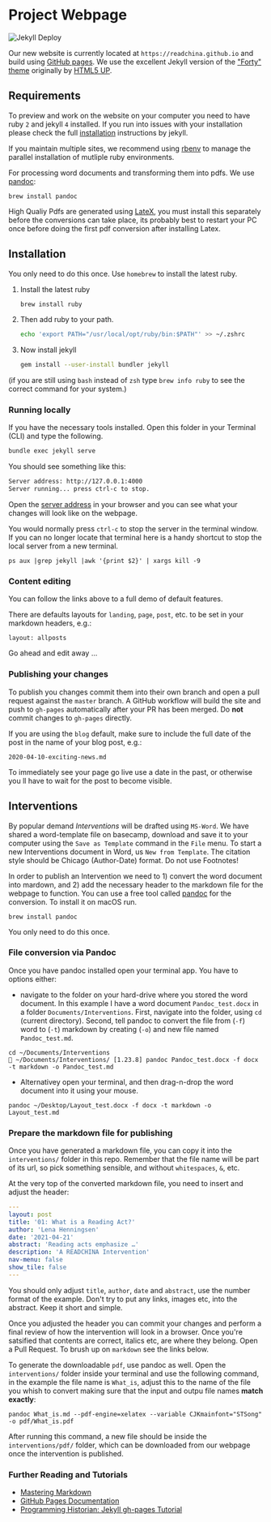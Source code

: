 # Project Webpage
![Jekyll Deploy](https://github.com/duncdrum/forty-jekyll-theme/workflows/Jekyll%20Deploy/badge.svg)

Our new website is currently located at `https://readchina.github.io` and build using [GitHub pages](https://pages.github.com). We use the excellent Jekyll version of the ["Forty" theme](https://github.com/andrewbanchich/forty-jekyll-theme) originally by [HTML5 UP](https://html5up.net/).  

## Requirements
To preview and work on the website on your computer you need to have ruby `2` and jekyll `4` installed. If you run into issues with your installation please check the full [installation](https://jekyllrb.com/docs/installation/macos/) instructions by jekyll.

If you maintain multiple sites, we recommend using [rbenv](https://github.com/rbenv/rbenv) to manage the parallel installation of mutliple ruby environments. 

For processing word documents and transforming them into pdfs. We use [pandoc](https://pandoc.org/index.html):

```shell
brew install pandoc
```

High Qualiy Pdfs are generated using [LateX](https://www.tug.org/mactex/), you must install this separately before the conversions can take place, its probably best to restart your PC once before doing the first pdf conversion after installing Latex. 

## Installation
You only need to do this once. Use `homebrew` to install the latest ruby.
1.  Install the latest ruby
    ```zsh
    brew install ruby
    ```
1.  Then add ruby to your path.
    ```zsh
    echo 'export PATH="/usr/local/opt/ruby/bin:$PATH"' >> ~/.zshrc
    ```
1.  Now install jekyll
    ```zsh
    gem install --user-install bundler jekyll
    ```

(if you are still using `bash` instead of `zsh` type `brew info ruby` to see the correct command for your system.)

### Running locally
If you have the necessary tools installed. Open this folder in your Terminal (CLI) and type the following.

```zsh
bundle exec jekyll serve
```

You should see something like this:

```zsh
Server address: http://127.0.0.1:4000
Server running... press ctrl-c to stop.
```

Open the [server address](http://127.0.0.1:4000) in your browser and you can see what your changes will look like on the webpage.

You would normally press `ctrl-c` to stop the server in the terminal window. If you can no longer locate that terminal here is a handy shortcut to stop the local server from a new terminal.
```
ps aux |grep jekyll |awk '{print $2}' | xargs kill -9
```

### Content editing
You can follow the links above to a full demo of default features.

There are defaults layouts for `landing`, `page`, `post`, etc.  to be set in your markdown headers, e.g.:

```
layout: allposts
```

Go ahead and edit away ...

### Publishing your changes
To publish you changes commit them into their own branch and open a pull request against the `master` branch. A GitHub workflow will build the site and push to `gh-pages` automatically after your PR has been merged. Do **not** commit changes to `gh-pages` directly.

If you are using the `blog` default, make sure to include the full date of the post in the name of your blog post, e.g.:

```
2020-04-10-exciting-news.md
```

To immediately see your page go live use a date in the past, or otherwise you ll have to wait for the post to become visible.

## Interventions
By popular demand *Interventions* will be drafted using `MS-Word`. We have shared a word-template file on basecamp, download and save it to your computer using the `Save as Template` command in the `File` menu. To start a new Interventions document in Word, us `New from Template`. The citation style should be Chicago (Author-Date) format. Do not use Footnotes!

In order to publish an Intervention we need to 1) convert the word document into mardown, and 2) add the necessary header to the markdown file for the webpage to function. You can use a free tool called [pandoc](https://pandoc.org/index.html) for the conversion. To install it on macOS run.

```shell
brew install pandoc
```

You only need to do this once. 

### File conversion via Pandoc 
Once you have pandoc installed open your terminal app. You have to options either:
- navigate to the folder on your hard-drive where you stored the word document. In this example I have a word document `Pandoc_test.docx` in a folder `Documents/Interventions`. First, navigate into the folder, using `cd` (current directory). Second, tell pandoc to convert the file from (`-f`) word to (`-t`) markdown by creating (`-o`) and new file named `Pandoc_test.md`. 
```shell
cd ~/Documents/Interventions 
 ~/Documents/Interventions/ [1.23.8] pandoc Pandoc_test.docx -f docx -t markdown -o Pandoc_test.md
```

- Alternativey open your terminal, and then drag-n-drop the word document into it using your mouse. 
```shell 
pandoc ~/Desktop/Layout_test.docx -f docx -t markdown -o Layout_test.md
``` 

### Prepare the markdown file for publishing
Once you have generated a markdown file, you can copy it into the `interventions/` folder in this repo. Remember that the file name will be part of its url, so pick something sensible, and without `whitespaces`, `&`, etc. 

At the very top of the converted markdown file, you need to insert and adjust the header:

```yml
---
layout: post
title: '01: What is a Reading Act?'
author: 'Lena Henningsen'
date: '2021-04-21'
abstract: 'Reading acts emphasize …'
description: 'A READCHINA Intervention'
nav-menu: false
show_tile: false
---
```

You should only adjust `title`, `author`, `date` and `abstract`, use the number format of the example. Don't try to put any links, images etc, into the abstract. Keep it short and simple. 

Once you adjusted the header you can commit your changes and perform a final review of how the intervention will look in a browser. Once you're satsified that contents are correct, italics etc, are where they belong. Open a Pull Request. To brush up on `markdown` see the links below. 

To generate the downloadable `pdf`, use pandoc as well. Open the `interventions/` folder inside your terminal and use the following command, in the example the file name is `What_is`, adjust this to the name of the file you whish to convert making sure that the input and outpu file names **match exactly**:

```shell
pandoc What_is.md --pdf-engine=xelatex --variable CJKmainfont="STSong" -o pdf/What_is.pdf
```

After running this command, a new file should be inside the `interventions/pdf/` folder, which can be downloaded from our webpage once the intervention is published. 

### Further Reading and Tutorials
-   [Mastering Markdown](https://guides.github.com/features/mastering-markdown/)
-   [GitHub Pages Documentation](https://help.github.com/en/github/working-with-github-pages)
-   [Programming Historian: Jekyll gh-pages Tutorial](https://programminghistorian.org/en/lessons/building-static-sites-with-jekyll-github-pages)
